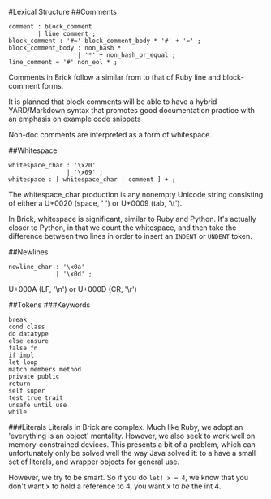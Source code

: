#Lexical Structure
##Comments
```bnf
comment : block_comment
        | line_comment ;
block_comment : '#=' block_comment_body * '#' + '=' ;
block_comment_body : non_hash *
                   | '*' + non_hash_or_equal ;
line_comment = '#' non_eol * ;

```
Comments in Brick follow a similar from to that of Ruby line and block-comment forms.

It is planned that block comments will be able to have a hybrid YARD/Markdown syntax that promotes good documentation practice with an emphasis on example code snippets

Non-doc comments are interpreted as a form of whitespace.

##Whitespace
```bnf
whitespace_char : '\x20'
                | '\x09' ;
whitespace : [ whitespace_char | comment ] + ;
```
The whitespace_char production is any nonempty Unicode string consisting of either a U+0020 (space, ' ') or U+0009 (tab, '\t').

In Brick, whitespace is significant, similar to Ruby and Python. It's actually closer to Python, in that we count the whitespace, and then take the difference between two lines in order to insert an `INDENT` or `UNDENT` token.

##Newlines
```bnf
newline_char : '\x0a'
             | '\x0d' ;
```
U+000A (LF, '\n') or U+000D (CR, '\r')

##Tokens
###Keywords
```
break
cond class
do datatype
else ensure
false fn
if impl
let loop
match members method
private public
return
self super
test true trait
unsafe until use
while
```

###Literals
Literals in Brick are complex.  Much like Ruby, we adopt an 'everything is an object' mentality. However, we also seek to work well on memory-constrained devices. This presents a bit of a problem, which can unfortunately only be solved well the way Java solved it: to a have a small set of literals, and wrapper objects for general use. 

However, we try to be smart. So if you do `let! x = 4`, we know that you don't want x to hold a reference to 4, you want x to _be_ the int 4.